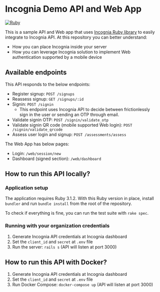 # Incognia Demo API and Web App

[![Ruby](https://github.com/inloco/incognia-demo-api/actions/workflows/ci.yml/badge.svg)](https://github.com/inloco/incognia-demo-api/actions/workflows/ci.yml)

This is a sample API and Web app that uses [Incognia Ruby library](https://github.com/inloco/incognia-ruby) to easily integrate to Incognia API.
At this repository you can better understand:

* How you can place Incognia inside your server
* How you can leverage Incognia solution to implement Web authentication supported by a mobile device

## Available endpoints

This API responds to the below endpoints:

* Register signup: `POST /signups`
* Reassess signup: `GET /signups/:id`
* Signin: `POST /signin`
  * This endpoint uses Incognia API to decide between frictionlessly sign in the user or sending an OTP through email.
* Validate signin OTP: `POST /signin/validate_otp`
* Validate signin QR code (mobile supported Web login): `POST /signin/validate_qrcode`
* Assess user login and signup: `POST /assessments/assess`

The Web App has below pages:

* Login: `/web/session/new`
* Dashboard (signed section): `/web/dashboard`

## How to run this API locally?

### Application setup

The application requires Ruby 3.1.2. With this Ruby version in place, install `bundler` and run `bundle install` from the root of the repository.

To check if everything is fine, you can run the test suite with `rake spec`.

### Running with your organization credentials

1. Generate Incognia API credentials at Incognia dashboard
2. Set the `client_id` and `secret` at `.env` file
3. Run the server: `rails s` (API will listen at port 3000)

## How to run this API with Docker?

1. Generate Incognia API credentials at Incognia dashboard
2. Set the `client_id` and `secret` at `.env` file
3. Run Docker Compose: `docker-compose up` (API will listen at port 3000)
